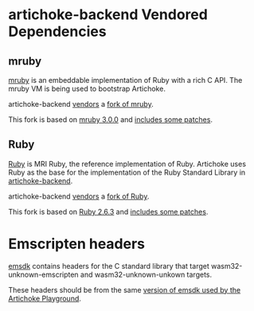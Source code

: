 # artichoke-backend Vendored Dependencies

## mruby

[mruby] is an embeddable implementation of Ruby with a rich C API. The mruby VM
is being used to bootstrap Artichoke.

artichoke-backend [vendors](mruby) a [fork of mruby][mruby-fork].

This fork is based on [mruby 3.0.0][mruby-forked-from] and [includes some
patches][mruby-patches].

[mruby]: https://github.com/mruby/mruby
[mruby-fork]: https://github.com/artichoke/mruby/tree/artichoke-vendor
[mruby-forked-from]: https://github.com/mruby/mruby/tree/3.0.0
[mruby-patches]:
  https://github.com/artichoke/mruby/compare/artichoke-mruby-branched-from-upstream...artichoke:artichoke-vendor?expand=1

## Ruby

[Ruby] is MRI Ruby, the reference implementation of Ruby. Artichoke uses Ruby as
the base for the implementation of the Ruby Standard Library in
[artichoke-backend](../src/extn/stdlib).

artichoke-backend [vendors](ruby) a [fork of Ruby][ruby-fork].

This fork is based on [Ruby 2.6.3][ruby-forked-from] and [includes some
patches][ruby-patches].

[ruby]: https://github.com/ruby/ruby
[ruby-fork]: https://github.com/artichoke/ruby/tree/artichoke-vendor
[ruby-forked-from]: https://github.com/ruby/ruby/tree/v2_6_3
[ruby-patches]:
  https://github.com/artichoke/ruby/compare/v2_6_3...artichoke:artichoke-vendor?expand=1

# Emscripten headers

[emsdk] contains headers for the C standard library that target
wasm32-unknown-emscripten and wasm32-unknown-unkown targets.

These headers should be from the same [version of emsdk used by the Artichoke
Playground][playground-emscripten-toolchain].

[emsdk]: https://github.com/emscripten-core/emsdk
[playground-emscripten-toolchain]:
  https://github.com/artichoke/playground/blob/trunk/emscripten-toolchain
